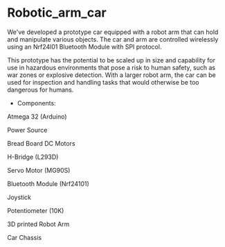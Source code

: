 # Robotic_arm_car

We've developed a prototype car equipped with a robot arm that can hold and manipulate various objects. The car and arm are controlled wirelessly using an Nrf24l01 Bluetooth Module with SPI protocol.

This prototype has the potential to be scaled up in size and capability for use in hazardous environments that pose a risk to human safety, such as war zones or explosive detection. With a larger robot arm, the car can be used for inspection and handling tasks that would otherwise be too dangerous for humans.

- Components:

Atmega 32 (Arduino)

Power Source

Bread Board DC Motors

H-Bridge (L293D)

Servo Motor (MG90S) 

Bluetooth Module (Nrf24101)

Joystick

Potentiometer (10K)

3D printed Robot Arm

Car Chassis
